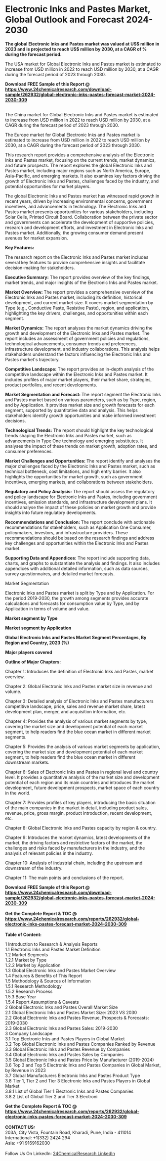 <h1>Electronic Inks and Pastes Market, Global Outlook and Forecast 2024-2030</h1><p><strong>The global Electronic Inks and Pastes market was valued at US$ million in 2023 and is projected to reach US$ million by 2030, at a CAGR of % during the forecast period.</strong></p><p>
</p><p>The USA market for Global Electronic Inks and Pastes market is estimated to increase from USD million in 2022 to reach USD million by 2030, at a CAGR during the forecast period of 2023 through 2030.</p><div><b>Download FREE Sample of this Report @ 
            <a href="https://www.24chemicalresearch.com/download-sample/262932/global-electronic-inks-pastes-forecast-market-2024-2030-309">
            https://www.24chemicalresearch.com/download-sample/262932/global-electronic-inks-pastes-forecast-market-2024-2030-309</a></b></div><br><p>
</p><p>The China market for Global Electronic Inks and Pastes market is estimated to increase from USD million in 2022 to reach USD million by 2030, at a CAGR during the forecast period of 2023 through 2030.</p><p>
</p><p>The Europe market for Global Electronic Inks and Pastes market is estimated to increase from USD million in 2022 to reach USD million by 2030, at a CAGR during the forecast period of 2023 through 2030.</p><p>
</p><p>This research report provides a comprehensive analysis of the Electronic Inks and Pastes market, focusing on the current trends, market dynamics, and future prospects. The report explores the global Electronic Inks and Pastes market, including major regions such as North America, Europe, Asia-Pacific, and emerging markets. It also examines key factors driving the growth of Electronic Inks and Pastes, challenges faced by the industry, and potential opportunities for market players.</p><p>
The global Electronic Inks and Pastes market has witnessed rapid growth in recent years, driven by increasing environmental concerns, government incentives, and advancements in technology. The Electronic Inks and Pastes market presents opportunities for various stakeholders, including Solar Cells, Printed Circuit Board. Collaboration between the private sector and governments can accelerate the development of supportive policies, research and development efforts, and investment in Electronic Inks and Pastes market. Additionally, the growing consumer demand present avenues for market expansion.</p><p>
</p><p>
<strong>Key Features:</strong></p><p>
The research report on the Electronic Inks and Pastes market includes several key features to provide comprehensive insights and facilitate decision-making for stakeholders.</p><p>
<strong>Executive Summary:</strong> The report provides overview of the key findings, market trends, and major insights of the Electronic Inks and Pastes market.</p><p>
<strong>Market Overview: </strong>The report provides a comprehensive overview of the Electronic Inks and Pastes market, including its definition, historical development, and current market size. It covers market segmentation by Type (e.g., Conductive Paste, Resistive Paste), region, and application, highlighting the key drivers, challenges, and opportunities within each segment.</p><p>
<strong>Market Dynamics:</strong> The report analyses the market dynamics driving the growth and development of the Electronic Inks and Pastes market. The report includes an assessment of government policies and regulations, technological advancements, consumer trends and preferences, infrastructure development, and industry collaborations. This analysis helps stakeholders understand the factors influencing the Electronic Inks and Pastes market's trajectory.</p><p>
<strong>Competitive Landscape:</strong> The report provides an in-depth analysis of the competitive landscape within the Electronic Inks and Pastes market. It includes profiles of major market players, their market share, strategies, product portfolios, and recent developments.</p><p>
<strong>Market Segmentation and Forecast: </strong>The report segment the Electronic Inks and Pastes market based on various parameters, such as by Type, region, and by Application. It provides market size and growth forecasts for each segment, supported by quantitative data and analysis. This helps stakeholders identify growth opportunities and make informed investment decisions.</p><p>
<strong>Technological Trends:</strong> The report should highlight the key technological trends shaping the Electronic Inks and Pastes market, such as advancements in Type One technology and emerging substitutes. It analyses the impact of these trends on market growth, adoption rates, and consumer preferences.</p><p>
<strong>Market Challenges and Opportunities: </strong>The report identify and analyses the major challenges faced by the Electronic Inks and Pastes market, such as technical bottleneck, cost limitations, and high entry barrier. It also highlights the opportunities for market growth, such as government incentives, emerging markets, and collaborations between stakeholders.</p><p>
<strong>Regulatory and Policy Analysis:</strong> The report should assess the regulatory and policy landscape for Electronic Inks and Pastes, including government incentives, emission standards, and infrastructure development plans. It should analyse the impact of these policies on market growth and provide insights into future regulatory developments.</p><p>
<strong>Recommendations and Conclusion: </strong>The report conclude with actionable recommendations for stakeholders, such as Application One Consumer, policymakers, investors, and infrastructure providers. These recommendations should be based on the research findings and address key challenges and opportunities within the Electronic Inks and Pastes market.</p><p>
<strong>Supporting Data and Appendices:</strong> The report include supporting data, charts, and graphs to substantiate the analysis and findings. It also includes appendices with additional detailed information, such as data sources, survey questionnaires, and detailed market forecasts.</p><p>
Market Segmentation</p><p>
Electronic Inks and Pastes market is split by Type and by Application. For the period 2019-2030, the growth among segments provides accurate calculations and forecasts for consumption value by Type, and by Application in terms of volume and value.</p><p>
<strong>Market segment by Type</strong></p><p>
</p><p>
</p><p><strong>Market segment by Application</strong></p><p>
</p><p>
</p><p><strong>Global Electronic Inks and Pastes Market Segment Percentages, By Region and Country, 2023 (%)</strong></p><p>
</p><p>
</p><p><strong>Major players covered</strong></p><p>
</p><p>
</p><p><strong>Outline of Major Chapters:</strong></p><p>
Chapter 1: Introduces the definition of Electronic Inks and Pastes, market overview.</p><p>
Chapter 2: Global Electronic Inks and Pastes market size in revenue and volume.</p><p>
Chapter 3: Detailed analysis of Electronic Inks and Pastes manufacturers competitive landscape, price, sales and revenue market share, latest development plan, merger, and acquisition information, etc.</p><p>
Chapter 4: Provides the analysis of various market segments by type, covering the market size and development potential of each market segment, to help readers find the blue ocean market in different market segments.</p><p>
Chapter 5: Provides the analysis of various market segments by application, covering the market size and development potential of each market segment, to help readers find the blue ocean market in different downstream markets.</p><p>
Chapter 6: Sales of Electronic Inks and Pastes in regional level and country level. It provides a quantitative analysis of the market size and development potential of each region and its main countries and introduces the market development, future development prospects, market space of each country in the world.</p><p>
Chapter 7: Provides profiles of key players, introducing the basic situation of the main companies in the market in detail, including product sales, revenue, price, gross margin, product introduction, recent development, etc.</p><p>
Chapter 8: Global Electronic Inks and Pastes capacity by region &amp; country.</p><p>
Chapter 9: Introduces the market dynamics, latest developments of the market, the driving factors and restrictive factors of the market, the challenges and risks faced by manufacturers in the industry, and the analysis of relevant policies in the industry.</p><p>
Chapter 10: Analysis of industrial chain, including the upstream and downstream of the industry.</p><p>
Chapter 11: The main points and conclusions of the report.</p><div><b>Download FREE Sample of this Report @ 
            <a href="https://www.24chemicalresearch.com/download-sample/262932/global-electronic-inks-pastes-forecast-market-2024-2030-309">
            https://www.24chemicalresearch.com/download-sample/262932/global-electronic-inks-pastes-forecast-market-2024-2030-309</a></b></div><br><div><b>Get the Complete Report & TOC @ 
            <a href="https://www.24chemicalresearch.com/reports/262932/global-electronic-inks-pastes-forecast-market-2024-2030-309">
            https://www.24chemicalresearch.com/reports/262932/global-electronic-inks-pastes-forecast-market-2024-2030-309</a></b></div><br>
            <b>Table of Content:</b><p>1 Introduction to Research & Analysis Reports<br />
    1.1 Electronic Inks and Pastes Market Definition<br />
    1.2 Market Segments<br />
        1.2.1 Market by Type<br />
        1.2.2 Market by Application<br />
    1.3 Global Electronic Inks and Pastes Market Overview<br />
    1.4 Features & Benefits of This Report<br />
    1.5 Methodology & Sources of Information<br />
        1.5.1 Research Methodology<br />
        1.5.2 Research Process<br />
        1.5.3 Base Year<br />
        1.5.4 Report Assumptions & Caveats<br />
2 Global Electronic Inks and Pastes Overall Market Size<br />
    2.1 Global Electronic Inks and Pastes Market Size: 2023 VS 2030<br />
    2.2 Global Electronic Inks and Pastes Revenue, Prospects & Forecasts: 2019-2030<br />
    2.3 Global Electronic Inks and Pastes Sales: 2019-2030<br />
3 Company Landscape<br />
    3.1 Top Electronic Inks and Pastes Players in Global Market<br />
    3.2 Top Global Electronic Inks and Pastes Companies Ranked by Revenue<br />
    3.3 Global Electronic Inks and Pastes Revenue by Companies<br />
    3.4 Global Electronic Inks and Pastes Sales by Companies<br />
    3.5 Global Electronic Inks and Pastes Price by Manufacturer (2019-2024)<br />
    3.6 Top 3 and Top 5 Electronic Inks and Pastes Companies in Global Market, by Revenue in 2023<br />
    3.7 Global Manufacturers Electronic Inks and Pastes Product Type<br />
    3.8 Tier 1, Tier 2 and Tier 3 Electronic Inks and Pastes Players in Global Market<br />
        3.8.1 List of Global Tier 1 Electronic Inks and Pastes Companies<br />
        3.8.2 List of Global Tier 2 and Tier 3 Electroni</p><div><b>Get the Complete Report & TOC @ 
            <a href="https://www.24chemicalresearch.com/reports/262932/global-electronic-inks-pastes-forecast-market-2024-2030-309">
            https://www.24chemicalresearch.com/reports/262932/global-electronic-inks-pastes-forecast-market-2024-2030-309</a></b></div><br><b>CONTACT US:</b><br>
            203A, City Vista, Fountain Road, Kharadi, Pune, India - 411014<br>
            International: +1(332) 2424 294<br>
            Asia: +91 9169162030 <br><br>
            Follow Us On LinkedIn: <a href="https://www.linkedin.com/company/24chemicalresearch/">24ChemicalResearch LinkedIn</a>